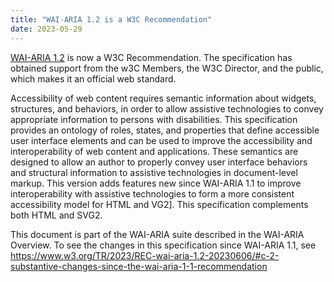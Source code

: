 ```yaml
---
title: "WAI-ARIA 1.2 is a W3C Recommendation"
date: 2023-05-29
---
```


[WAI-ARIA 1.2](https://www.w3.org/TR/2023/REC-wai-aria-1.2-20230606) is now a W3C Recommendation. The specification has obtained support from the w3C Members, the W3C Director, and the public, which makes it an official web standard.

Accessibility of web content requires semantic information about widgets, structures, and behaviors, in order to allow assistive technologies to convey appropriate information to persons with disabilities. This specification provides an ontology of roles, states, and properties that define accessible user interface elements and can be used to improve the accessibility and interoperability of web content and applications. These semantics are designed to allow an author to properly convey user interface behaviors and structural information to assistive technologies in document-level markup. This version adds features new since WAI-ARIA 1.1 to improve interoperability with assistive technologies to form a more consistent accessibility model for HTML and VG2]. This specification complements both HTML and SVG2.

This document is part of the WAI-ARIA suite described in the WAI-ARIA Overview.
To see the changes in this specification since WAI-ARIA 1.1, see https://www.w3.org/TR/2023/REC-wai-aria-1.2-20230606/#c-2-substantive-changes-since-the-wai-aria-1-1-recommendation

